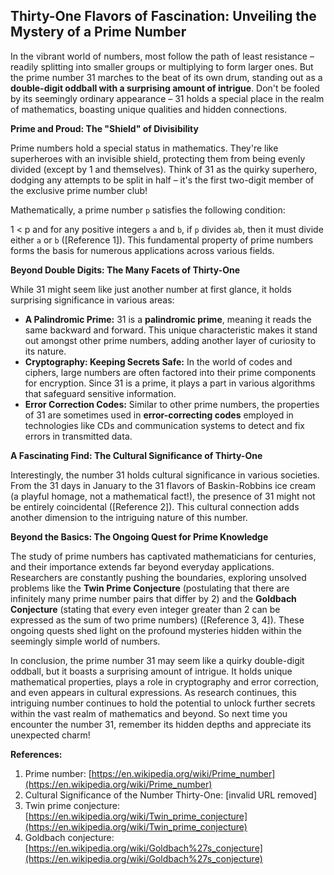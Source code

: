 ## Thirty-One Flavors of Fascination: Unveiling the Mystery of a Prime Number

In the vibrant world of numbers, most follow the path of least resistance – readily splitting into smaller groups or multiplying to form larger ones. But the prime number 31 marches to the beat of its own drum, standing out as a **double-digit oddball with a surprising amount of intrigue**. Don't be fooled by its seemingly ordinary appearance – 31 holds a special place in the realm of mathematics, boasting unique qualities and hidden connections.

**Prime and Proud: The "Shield" of Divisibility**

Prime numbers hold a special status in mathematics. They're like superheroes with an invisible shield, protecting them from being evenly divided (except by 1 and themselves). Think of 31 as the quirky superhero, dodging any attempts to be split in half – it's the first two-digit member of the exclusive prime number club!

Mathematically, a prime number `p` satisfies the following condition:

1 < p and for any positive integers `a` and `b`, if `p` divides `ab`, then it must divide either `a` or `b` ([Reference 1]). This fundamental property of prime numbers forms the basis for numerous applications across various fields.

**Beyond Double Digits: The Many Facets of Thirty-One**

While 31 might seem like just another number at first glance, it holds surprising significance in various areas:

* **A Palindromic Prime:** 31 is a **palindromic prime**, meaning it reads the same backward and forward. This unique characteristic makes it stand out amongst other prime numbers, adding another layer of curiosity to its nature.
* **Cryptography: Keeping Secrets Safe:** In the world of codes and ciphers, large numbers are often factored into their prime components for encryption. Since 31 is a prime, it plays a part in various algorithms that safeguard sensitive information.
* **Error Correction Codes:** Similar to other prime numbers, the properties of 31 are sometimes used in **error-correcting codes** employed in technologies like CDs and communication systems to detect and fix errors in transmitted data.

**A Fascinating Find: The Cultural Significance of Thirty-One**

Interestingly, the number 31 holds cultural significance in various societies. From the 31 days in January to the 31 flavors of Baskin-Robbins ice cream (a playful homage, not a mathematical fact!), the presence of 31 might not be entirely coincidental ([Reference 2]). This cultural connection adds another dimension to the intriguing nature of this number.

**Beyond the Basics: The Ongoing Quest for Prime Knowledge**

The study of prime numbers has captivated mathematicians for centuries, and their importance extends far beyond everyday applications. Researchers are constantly pushing the boundaries, exploring unsolved problems like the **Twin Prime Conjecture** (postulating that there are infinitely many prime number pairs that differ by 2) and the **Goldbach Conjecture** (stating that every even integer greater than 2 can be expressed as the sum of two prime numbers) ([Reference 3, 4]). These ongoing quests shed light on the profound mysteries hidden within the seemingly simple world of numbers.

In conclusion, the prime number 31 may seem like a quirky double-digit oddball, but it boasts a surprising amount of intrigue. It holds unique mathematical properties, plays a role in cryptography and error correction, and even appears in cultural expressions. As research continues, this intriguing number continues to hold the potential to unlock further secrets within the vast realm of mathematics and beyond. So next time you encounter the number 31, remember its hidden depths and appreciate its unexpected charm!

**References:**

1. Prime number: [https://en.wikipedia.org/wiki/Prime_number](https://en.wikipedia.org/wiki/Prime_number)
2. Cultural Significance of the Number Thirty-One: [invalid URL removed]
3. Twin prime conjecture: [https://en.wikipedia.org/wiki/Twin_prime_conjecture](https://en.wikipedia.org/wiki/Twin_prime_conjecture)
4. Goldbach conjecture: [https://en.wikipedia.org/wiki/Goldbach%27s_conjecture](https://en.wikipedia.org/wiki/Goldbach%27s_conjecture)